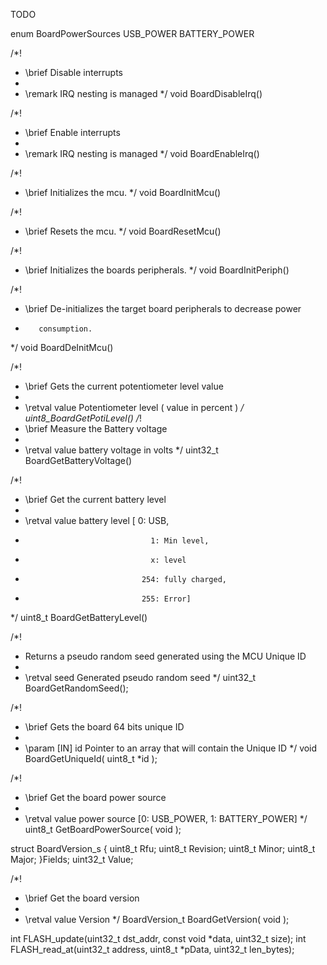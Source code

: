 TODO

enum BoardPowerSources USB_POWER BATTERY_POWER

/*!
 * \brief Disable interrupts
 *
 * \remark IRQ nesting is managed
 */
void  BoardDisableIrq()


/*!
 * \brief Enable interrupts
 *
 * \remark IRQ nesting is managed
 */
 void  BoardEnableIrq()

/*!
 * \brief Initializes the mcu.
 */
void BoardInitMcu()

/*!
 * \brief Resets the mcu.
 */
void BoardResetMcu()

/*!
 * \brief Initializes the boards peripherals.
 */
void BoardInitPeriph()

/*!
 * \brief De-initializes the target board peripherals to decrease power
 *        consumption.
 */
void BoardDeInitMcu()

/*!
 * \brief Gets the current potentiometer level value
 *
 * \retval value  Potentiometer level ( value in percent )
 */
uint8_BoardGetPotiLevel()
/*!
 * \brief Measure the Battery voltage
 *
 * \retval value  battery voltage in volts
 */
uint32_t BoardGetBatteryVoltage()

/*!
 * \brief Get the current battery level
 *
 * \retval value  battery level [  0: USB,
 *                                 1: Min level,
 *                                 x: level
 *                               254: fully charged,
 *                               255: Error]
 */
uint8_t BoardGetBatteryLevel()

/*!
 * Returns a pseudo random seed generated using the MCU Unique ID
 *
 * \retval seed Generated pseudo random seed
 */
uint32_t BoardGetRandomSeed();

/*!
 * \brief Gets the board 64 bits unique ID
 *
 * \param [IN] id Pointer to an array that will contain the Unique ID
 */
void BoardGetUniqueId( uint8_t *id );

/*!
 * \brief Get the board power source
 *
 * \retval value  power source [0: USB_POWER, 1: BATTERY_POWER]
 */
uint8_t GetBoardPowerSource( void );

struct BoardVersion_s
    {
        uint8_t Rfu;
        uint8_t Revision;
        uint8_t Minor;
        uint8_t Major;
    }Fields;
    uint32_t Value;
    
/*!
 * \brief Get the board version
 *
 * \retval value  Version
 */
BoardVersion_t BoardGetVersion( void );

int FLASH_update(uint32_t dst_addr, const void *data, uint32_t size);
int FLASH_read_at(uint32_t address, uint8_t *pData, uint32_t len_bytes);